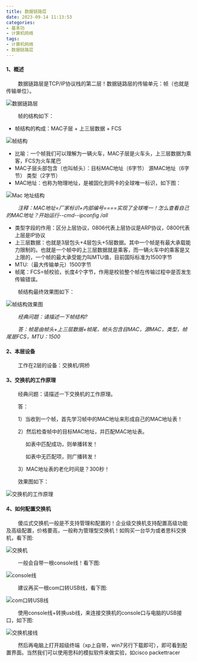 ```yaml
---
title: 数据链路层
date: 2023-09-14 11:13:53
categories: 
- 基本功
- 计算机网络
tags:
- 计算机网络
- 数据链路层
---
```



#### __1、概述__

&ensp;&ensp;&ensp;&ensp; 数据链路层是TCP/IP协议栈的第二层！数据链路层的传输单元：帧（也就是传输单位）。

![数据链路层](https://raw.githubusercontent.com/3546514206/ImageHost.Github.IO/main/%E5%9F%BA%E6%9C%AC%E5%8A%9F/%E8%AE%A1%E7%AE%97%E6%9C%BA%E7%BD%91%E7%BB%9C/%E6%95%B0%E6%8D%AE%E9%93%BE%E8%B7%AF%E5%B1%82/%E6%95%B0%E6%8D%AE%E9%93%BE%E8%B7%AF%E5%B1%82%E6%89%80%E5%A4%84%E4%BD%8D%E7%BD%AE.webp)

&ensp;&ensp;&ensp;&ensp; 帧的结构如下：

* 帧结构的构成：MAC子层 + 上三层数据 + FCS

![帧结构](https://github.com/3546514206/ImageHost.Github.IO/blob/main/%E5%9F%BA%E6%9C%AC%E5%8A%9F/%E8%AE%A1%E7%AE%97%E6%9C%BA%E7%BD%91%E7%BB%9C/%E6%95%B0%E6%8D%AE%E9%93%BE%E8%B7%AF%E5%B1%82/%E5%B8%A7%E7%9A%84%E7%BB%93%E6%9E%84.png?raw=true)

* 比喻：一个帧我们可以理解为一辆火车，MAC子层是火车头，上三层数据为乘客，FCS为火车尾巴
* MAC子层头部包含（也叫帧头）：目标MAC地址（6字节） 源MAC地址（6字节） 类型（2字节）
* MAC地址：也称为物理地址，是被固化到网卡的全球唯一标识，如下图：

![Mac 地址结构](https://github.com/3546514206/ImageHost.Github.IO/blob/main/%E5%9F%BA%E6%9C%AC%E5%8A%9F/%E8%AE%A1%E7%AE%97%E6%9C%BA%E7%BD%91%E7%BB%9C/%E6%95%B0%E6%8D%AE%E9%93%BE%E8%B7%AF%E5%B1%82/mac%E5%9C%B0%E5%9D%80%E7%BB%93%E6%9E%84.png?raw=true)

&ensp;&ensp;&ensp;&ensp; _注释：MAC地址=厂家标识+内部编号====实现了全球唯一！怎么查看自己的MAC地址？开始运行--cmd--ipconfig /all_

* 类型字段的作用：区分上层协议，0806代表上层协议是ARP协议，0800代表上层是IP协议
* 上三层数据：也就是3层包头+4层包头+5层数据。其中一个帧是有最大承载能力限制的。也就是一个帧中的上三层数据就是乘客，而一辆火车中的乘客是又上限的，一个帧的最大承受能力叫MTU值，目前国际标准为1500字节
* MTU:（最大传输单元）1500字节
* 帧尾：FCS=帧校验，长度4个字节，作用是校验整个帧在传输过程中是否发生传输错误。

&ensp;&ensp;&ensp;&ensp; 帧结构最终效果图如下：

![帧结构效果图](https://raw.githubusercontent.com/3546514206/ImageHost.Github.IO/main/%E5%9F%BA%E6%9C%AC%E5%8A%9F/%E8%AE%A1%E7%AE%97%E6%9C%BA%E7%BD%91%E7%BB%9C/%E6%95%B0%E6%8D%AE%E9%93%BE%E8%B7%AF%E5%B1%82/%E5%B8%A7%E7%BB%93%E6%9E%84%E6%95%88%E6%9E%9C%E5%9B%BE.webp)

&ensp;&ensp;&ensp;&ensp; _经典问题：请描述一下帧结构?_

&ensp;&ensp;&ensp;&ensp; _答：帧是由帧头+上三层数据+帧尾，帧头包含目MAC，源MAC，类型，帧尾是FCS，MTU：1500_

#### __2、本层设备__

&ensp;&ensp;&ensp;&ensp; 工作在2层的设备：交换机/网桥

#### __3、交换机的工作原理__

&ensp;&ensp;&ensp;&ensp; 经典问题：请描述一下交换机的工作原理。

&ensp;&ensp;&ensp;&ensp; 答：

&ensp;&ensp;&ensp;&ensp; 1）当收到一个帧，首先学习帧中的MAC地址来形成自己的MAC地址表！

&ensp;&ensp;&ensp;&ensp; 2）然后检查帧中的目标MAC地址，并匹配MAC地址表。

&ensp;&ensp;&ensp;&ensp;&ensp;&ensp;&ensp; 如表中匹配成功，则单播转发！

&ensp;&ensp;&ensp;&ensp;&ensp;&ensp;&ensp; 如表中无匹配项，则广播转发！

&ensp;&ensp;&ensp;&ensp; 3）MAC地址表的老化时间是？300秒！

&ensp;&ensp;&ensp;&ensp; 效果图如下：

![交换机的工作原理](https://raw.githubusercontent.com/3546514206/ImageHost.Github.IO/main/%E5%9F%BA%E6%9C%AC%E5%8A%9F/%E8%AE%A1%E7%AE%97%E6%9C%BA%E7%BD%91%E7%BB%9C/%E6%95%B0%E6%8D%AE%E9%93%BE%E8%B7%AF%E5%B1%82/%E4%BA%A4%E6%8D%A2%E6%9C%BA%E5%B7%A5%E4%BD%9C%E5%8E%9F%E7%90%86.webp)

#### __4、如何配置交换机__

&ensp;&ensp;&ensp;&ensp; 傻瓜式交换机一般是不支持管理和配置的！企业级交换机支持配置高级功能及高级配置，价格要高，一般称为管理型交换机！如购买一台华为或者思科交换机，看下图:

![交换机](https://raw.githubusercontent.com/3546514206/ImageHost.Github.IO/main/%E5%9F%BA%E6%9C%AC%E5%8A%9F/%E8%AE%A1%E7%AE%97%E6%9C%BA%E7%BD%91%E7%BB%9C/%E6%95%B0%E6%8D%AE%E9%93%BE%E8%B7%AF%E5%B1%82/%E4%BA%A4%E6%8D%A2%E6%9C%BA.webp)

&ensp;&ensp;&ensp;&ensp; 一般会自带一根console线！看下图:

![console线](https://raw.githubusercontent.com/3546514206/ImageHost.Github.IO/main/%E5%9F%BA%E6%9C%AC%E5%8A%9F/%E8%AE%A1%E7%AE%97%E6%9C%BA%E7%BD%91%E7%BB%9C/%E6%95%B0%E6%8D%AE%E9%93%BE%E8%B7%AF%E5%B1%82/console%E7%BA%BF.webp)

&ensp;&ensp;&ensp;&ensp; 建议再买一根com口转USB线，看下图:

![com口转USB线](https://raw.githubusercontent.com/3546514206/ImageHost.Github.IO/main/%E5%9F%BA%E6%9C%AC%E5%8A%9F/%E8%AE%A1%E7%AE%97%E6%9C%BA%E7%BD%91%E7%BB%9C/%E6%95%B0%E6%8D%AE%E9%93%BE%E8%B7%AF%E5%B1%82/com%E5%8F%A3%E8%BD%ACUSB%E7%BA%BF.webp)

&ensp;&ensp;&ensp;&ensp; 使用console线+转换usb线，来连接交换机的console口与电脑的USB接口，如下图:

![交换机接线](https://raw.githubusercontent.com/3546514206/ImageHost.Github.IO/main/%E5%9F%BA%E6%9C%AC%E5%8A%9F/%E8%AE%A1%E7%AE%97%E6%9C%BA%E7%BD%91%E7%BB%9C/%E6%95%B0%E6%8D%AE%E9%93%BE%E8%B7%AF%E5%B1%82/%E4%BA%A4%E6%8D%A2%E6%9C%BA%E6%8E%A5%E7%BA%BF.webp)

&ensp;&ensp;&ensp;&ensp; 然后再电脑上打开超级终端（xp上自带，win7另行下载即可），即可看到配置界面。当然我们可以使用思科的模拟软件来做实验，如cisco packettracer